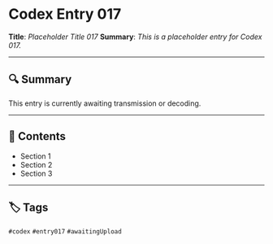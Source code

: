 # Codex Entry 017

**Title**: *Placeholder Title 017*
**Summary**: _This is a placeholder entry for Codex 017._

---

## 🔍 Summary

This entry is currently awaiting transmission or decoding.

---

## 🧠 Contents

- Section 1
- Section 2
- Section 3

---

## 🏷️ Tags

`#codex` `#entry017` `#awaitingUpload`
